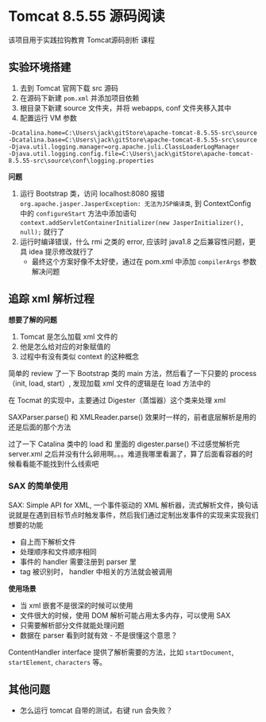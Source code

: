 # Tomcat 8.5.55 源码阅读

该项目用于实践拉钩教育 Tomcat源码剖析 课程

## 实验环境搭建

1. 去到 Tomcat 官网下载 src 源码
1. 在源码下新建 `pom.xml` 并添加项目依赖
1. 根目录下新建 source 文件夹，并将 webapps, conf 文件夹移入其中
1. 配置运行 VM 参数

```默认启动参数
-Dcatalina.home=C:\Users\jack\gitStore\apache-tomcat-8.5.55-src\source
-Dcatalina.base=C:\Users\jack\gitStore\apache-tomcat-8.5.55-src\source
-Djava.util.logging.manager=org.apache.juli.ClassLoaderLogManager
-Djava.util.logging.config.file=C:\Users\jack\gitStore\apache-tomcat-8.5.55-src\source\conf\logging.properties
```

**问题**

1. 运行 Bootstrap 类，访问 localhost:8080 报错 `org.apache.jasper.JasperException: 无法为JSP编译类`, 到 ContextConfig 中的 `configureStart` 方法中添加语句 `context.addServletContainerInitializer(new JasperInitializer(), null);` 就行了
1. 运行时编译错误，什么 rmi 之类的 error, 应该时 java1.8 之后兼容性问题，更具 idea 提示修改就行了
    + 最终这个方案好像不太好使，通过在 pom.xml 中添加 `compilerArgs` 参数解决问题
    
## 追踪 xml 解析过程

**想要了解的问题**

1. Tomcat 是怎么加载 xml 文件的
1. 他是怎么给对应的对象赋值的
1. 过程中有没有类似 context 的这种概念

简单的 review 了一下 Bootstrap 类的 main 方法，然后看了一下只要的 process（init, load, start）, 发现加载 xml 文件的逻辑是在 load 方法中的

在 Tocmat 的实现中，主要通过 Digester（蒸馏器）这个类来处理 xml

SAXParser.parse() 和 XMLReader.parse() 效果时一样的，前者底层解析是用的还是后面的那个方法

过了一下 Catalina 类中的 load 和 里面的 digester.parse() 不过感觉解析完 server.xml 之后并没有什么卵用啊。。。难道我哪里看漏了，算了后面看容器的时候看看能不能找到什么线索吧

### SAX 的简单使用

SAX: Simple API for XML, 一个事件驱动的 XML 解析器，流式解析文件，换句话说就是在遇到目标节点时触发事件，然后我们通过定制出发事件的实现来实现我们想要的功能

* 自上而下解析文件
* 处理顺序和文件顺序相同
* 事件的 handler 需要注册到 parser 里
* tag 被识别时， handler 中相关的方法就会被调用

**使用场景**

* 当 xml 嵌套不是很深的时候可以使用
* 文件很大的时候，使用 DOM 解析可能占用太多内存，可以使用 SAX
* 只需要解析部分文件就能处理问题
* 数据在 parser 看到时就有效 - 不是很懂这个意思？

ContentHandler interface 提供了解析需要的方法，比如 `startDocument`, `startElement`, `characters` 等。

## 其他问题

* 怎么运行 tomcat 自带的测试，右键 run 会失败？
